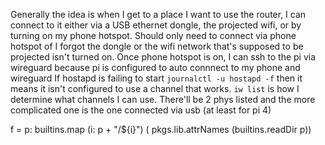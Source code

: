Generally the idea is when I get to a place I want to use the router, I can connect to it either via a USB ethernet dongle, the projected wifi, or by turning on my phone hotspot.
Should only need to connect via phone hotspot of I forgot the dongle or the wifi network that's supposed to be projected isn't turned on.
Once phone hotspot is on, I can ssh to the pi via wireguard because pi is configured to auto connnect to my phone and wireguard
If hostapd is failing to start `journalctl -u hostapd -f` then it means it isn't configured to use a channel that works. 
`iw list` is how I determine what channels I can use. There'll be 2 phys listed and the more complicated one is the one connected via usb (at least for pi 4)


f = p: builtins.map (i: p + "/${i}") ( pkgs.lib.attrNames (builtins.readDir p))


